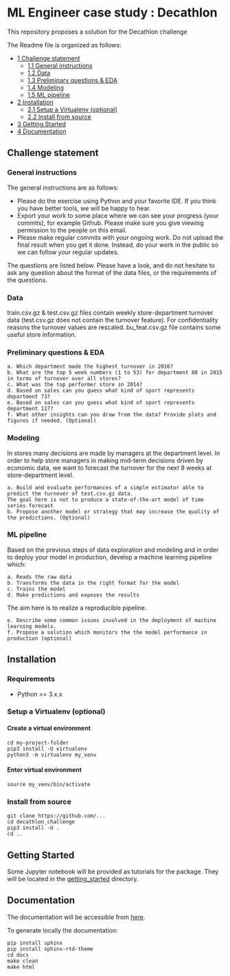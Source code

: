 # ML Engineer case study : Decathlon
This repository proposes a solution for the Decathlon challenge

The Readme file is organized as follows:

* [1 Challenge statement](#Challenge-statement)
  * [1.1 General instructions](#General-instructions)
  * [1.2 Data](#Data)
  * [1.3 Preliminary questions & EDA](#Preliminary-questions-&-EDA)
  * [1.4 Modeling](#Modeling)
  * [1.5 ML pipeline](#ML-pipeline)
* [2 Installation](#installation)
  * [2.1 Setup a Virtualenv (optional)](#setup-a-virtualenv-optional)
  * [2.2 Install from source](#install-from-source)
* [3 Getting Started](#getting-started)
* [4 Documentation](#documentation)


## Challenge statement

### General instructions
The general instructions are as follows:

- Please do the exercise using Python and your favorite IDE. If you think you have better
tools, we will be happy to hear.
- Export your work to some place where we can see your progress (your commits), for
example Github. Please make sure you give viewing permission to the people on this
email.
- Please make regular commits with your ongoing work. Do not upload the final result
when you get it done. Instead, do your work in the public so we can follow your regular
updates.

The questions are listed below. Please have a look, and do not hesitate to ask any question
about the format of the data files, or the requirements of the questions.

### Data

train.csv.gz & test.csv.gz files contain weekly store-department turnover data (test.csv.gz does
not contain the turnover feature).
For confidentiality reasons the turnover values are rescaled.
bu_feat.csv.gz file contains some useful store information.

### Preliminary questions & EDA
    a. Which department made the highest turnover in 2016?
    b. What are the top 5 week numbers (1 to 53) for department 88 in 2015 in terms of turnover over all stores?
    c. What was the top performer store in 2014?
    d. Based on sales can you guess what kind of sport represents department 73?
    e. Based on sales can you guess what kind of sport represents department 117?
    f. What other insights can you draw from the data? Provide plots and figures if needed. (Optional)

### Modeling
In stores many decisions are made by managers at the department level.
In order to help store managers in making mid-term decisions driven by economic data, we want
to forecast the turnover for the next 8 weeks at store-department level.

    a. Build and evaluate performances of a simple estimator able to predict the turnover of test.csv.gz data. 
    The goal here is not to produce a state-of-the-art model of time series forecast
    b. Propose another model or strategy that may increase the quality of the predictions. (Optional)

### ML pipeline

Based on the previous steps of data exploration and modeling and in order to deploy your
model in production, develop a machine learning pipeline which:

    a. Reads the raw data
    b. Transforms the data in the right format for the model
    c. Trains the model
    d. Make predictions and exposes the results

The aim here is to realize a reproducible pipeline.

    e. Describe some common issues involved in the deployment of machine learning models.
    f. Propose a solution which monitors the the model performance in production (optional)

## Installation

### Requirements
- Python >= 3.x.x

### Setup a Virtualenv (optional)
#### Create a virtual environment

```commandline
cd my-project-folder
pip3 install -U virtualenv
python3 -m virtualenv my_venv
```
#### Enter virtual environment
```commandline
source my_venv/bin/activate
```

### Install from source
```commandline
git clone https://github.com/...
cd decathlon_challenge
pip3 install -U .
cd ..
```

## Getting Started
Some Jupyter notebook will be provided as tutorials for the package. They will be located in the
[getting_started](getting_started) directory.

## Documentation
The documentation will be accessible from [here](https://decathllon_challenge.readthedocs.io/en/latest/index.html).

To generate locally the documentation:
```commandline
pip install sphinx
pip install sphinx-rtd-theme
cd docs
make clean
make html
```

